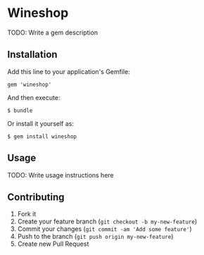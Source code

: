# Wineshop

TODO: Write a gem description

## Installation

Add this line to your application's Gemfile:

    gem 'wineshop'

And then execute:

    $ bundle

Or install it yourself as:

    $ gem install wineshop

## Usage

TODO: Write usage instructions here

## Contributing

1. Fork it
2. Create your feature branch (`git checkout -b my-new-feature`)
3. Commit your changes (`git commit -am 'Add some feature'`)
4. Push to the branch (`git push origin my-new-feature`)
5. Create new Pull Request
